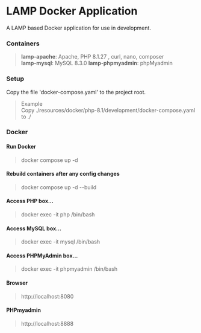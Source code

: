 
# LAMP Docker Application

A LAMP based Docker application for use in development.

### Containers
> **lamp-apache**: Apache, PHP 8.1.27 , curl, nano, composer  
> **lamp-mysql**: MySQL 8.3.0
> **lamp-phpmyadmin**: phpMyadmin  

### Setup
Copy the file 'docker-compose.yaml' to the project root.

> Example  
> Copy ./resources/docker/php-8.1/development/docker-compose.yaml to ./

### Docker

#### Run Docker
> docker compose up -d

#### Rebuild containers after any config changes
> docker compose up -d --build 

#### Access PHP box...
> docker exec -it php /bin/bash 

#### Access MySQL box...
> docker exec -it mysql /bin/bash  

#### Access PHPMyAdmin box...
> docker exec -it phpmyadmin /bin/bash 

#### Browser
> http://localhost:8080

#### PHPmyadmin
> http://localhost:8888
